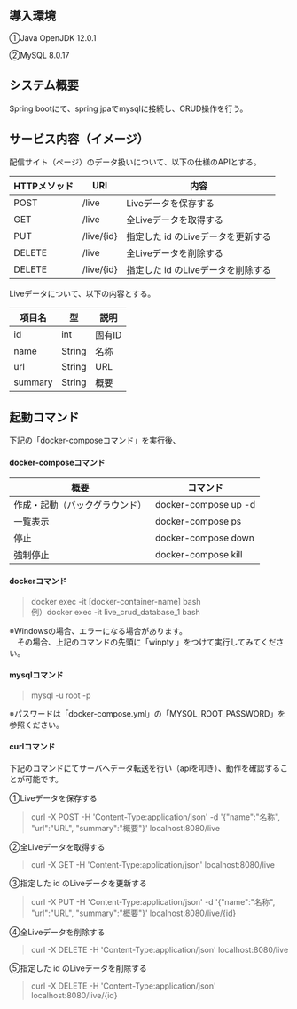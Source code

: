 ## 導入環境
①Java OpenJDK 12.0.1

②MySQL 8.0.17

## システム概要
Spring bootにて、spring jpaでmysqlに接続し、CRUD操作を行う。

## サービス内容（イメージ）
配信サイト（ページ）のデータ扱いについて、以下の仕様のAPIとする。

| HTTPメソッド | URI | 内容 |
| ------------- | ------------- | ------------- |
| POST | /live | Liveデータを保存する |
| GET | /live | 全Liveデータを取得する |
| PUT | /live/{id} | 指定した id のLiveデータを更新する |
| DELETE | /live | 全Liveデータを削除する |
| DELETE | /live/{id} | 指定した id のLiveデータを削除する |

Liveデータについて、以下の内容とする。

| 項目名 | 型 | 説明 |
| ------------- | ------------- | ------------- |
| id | int | 固有ID |
| name | String | 名称 |
| url | String | URL |
| summary | String | 概要 |

## 起動コマンド
下記の「docker-composeコマンド」を実行後、

#### docker-composeコマンド
| 概要 | コマンド |
| ------------- | ------------- |
| 作成・起動（バックグラウンド） | docker-compose up -d |
| 一覧表示 | docker-compose ps |
| 停止 | docker-compose down |
| 強制停止 | docker-compose kill |

#### dockerコマンド

> docker exec -it [docker-container-name] bash  
> 例）docker exec -it live_crud_database_1 bash

※Windowsの場合、エラーになる場合があります。  
　その場合、上記のコマンドの先頭に「winpty 」をつけて実行してみてください。

#### mysqlコマンド

> mysql -u root -p

※パスワードは「docker-compose.yml」の「MYSQL_ROOT_PASSWORD」を参照ください。

#### curlコマンド
下記のコマンドにてサーバへデータ転送を行い（apiを叩き）、動作を確認することが可能です。

①Liveデータを保存する
> curl -X POST -H 'Content-Type:application/json' -d '{"name":"名称", "url":"URL", "summary":"概要"}' localhost:8080/live

②全Liveデータを取得する
> curl -X GET -H 'Content-Type:application/json' localhost:8080/live

③指定した id のLiveデータを更新する
> curl -X PUT -H 'Content-Type:application/json' -d '{"name":"名称", "url":"URL", "summary":"概要"}' localhost:8080/live/{id}

④全Liveデータを削除する
> curl -X DELETE -H 'Content-Type:application/json' localhost:8080/live

⑤指定した id のLiveデータを削除する
> curl -X DELETE -H 'Content-Type:application/json' localhost:8080/live/{id}
